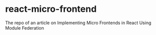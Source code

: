# react-micro-frontend
The repo of an article on Implementing Micro Frontends in React Using Module Federation
